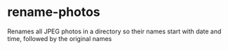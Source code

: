 # rename-photos
Renames all JPEG photos in a directory so their names start with date and time, followed by the original names
